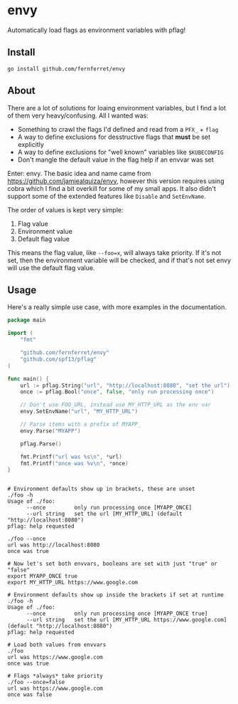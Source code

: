 # envy

Automatically load flags as environment variables with pflag!

## Install

```console
go install github.com/fernferret/envy
```

## About

There are a lot of solutions for loaing environment variables, but I find a lot
of them very heavy/confusing. All I wanted was:

* Something to crawl the flags I'd defined and read from a `PFX_` + `flag`
* A way to define exclusions for desstructive flags that **must** be set
  explicitly
* A way to define exclusions for "well known" variables like `$KUBECONFIG`
* Don't mangle the default value in the flag help if an envvar was set

Enter: envy. The basic idea and name came from
https://github.com/jamiealquiza/envy, however this version requires using cobra
which I find a bit overkill for some of my small apps. It also didn't support
some of the extended features like `Disable` and `SetEnvName`.

The order of values is kept very simple:

1. Flag value
2. Environment value
3. Default flag value

This means the flag value, like `--foo=x`, will always take priority. If it's
not set, then the environment variable will be checked, and if that's not set
envy will use the default flag value.

## Usage

Here's a really simple use case, with more examples in the documentation.

```go
package main

import (
    "fmt"

    "github.com/fernferret/envy"
    "github.com/spf13/pflag"
)

func main() {
    url := pflag.String("url", "http://localhost:8080", "set the url")
    once := pflag.Bool("once", false, "only run processing once")

    // Don't use FOO_URL, instead use MY_HTTP_URL as the env var
    envy.SetEnvName("url", "MY_HTTP_URL")

    // Parse items with a prefix of MYAPP_
    envy.Parse("MYAPP")

    pflag.Parse()

    fmt.Printf("url was %s\n", *url)
    fmt.Printf("once was %v\n", *once)
}
```

```console

# Environment defaults show up in brackets, these are unset
./foo -h
Usage of ./foo:
      --once         only run processing once [MYAPP_ONCE]
      --url string   set the url [MY_HTTP_URL] (default "http://localhost:8080")
pflag: help requested

./foo --once
url was http://localhost:8080
once was true

# Now let's set both envvars, booleans are set with just "true" or "false"
export MYAPP_ONCE true
export MY_HTTP_URL https://www.google.com

# Environment defaults show up inside the brackets if set at runtime
./foo -h
Usage of ./foo:
      --once         only run processing once [MYAPP_ONCE true]
      --url string   set the url [MY_HTTP_URL https://www.google.com] (default "http://localhost:8080")
pflag: help requested

# Load both values from envvars
./foo
url was https://www.google.com
once was true

# Flags *always* take priority
./foo --once=false
url was https://www.google.com
once was false
```
